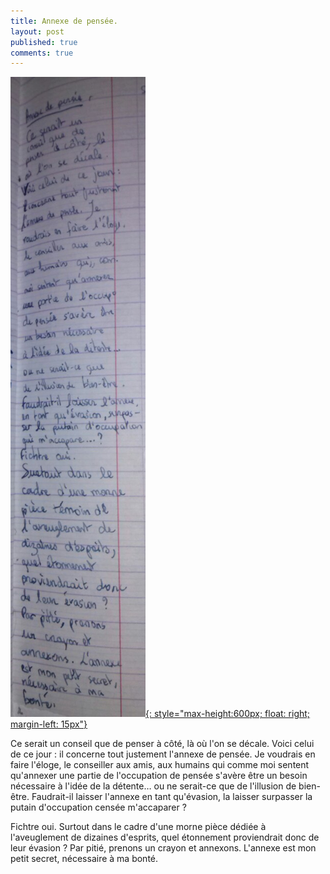 ```yaml
---
title: Annexe de pensée.
layout: post
published: true
comments: true
---
```

[![Cette annexe à l'origine](/images/annexe1.jpg){: style="max-height:600px; float: right; margin-left: 15px"}](/images/annexe1.jpg)

Ce serait un conseil que de penser à côté, là où l'on se décale. Voici celui de ce jour : il concerne tout justement l'annexe de pensée. Je voudrais en faire l'éloge, le conseiller aux amis, aux humains qui comme moi sentent qu'annexer une partie de l'occupation de pensée s'avère être un besoin nécessaire à l'idée de la détente… ou ne serait-ce que de l'illusion de bien-être. Faudrait-il laisser l'annexe en tant qu'évasion, la laisser surpasser la putain d'occupation censée m'accaparer ?

Fichtre oui. Surtout dans le cadre d'une morne pièce dédiée à l'aveuglement de dizaines d'esprits, quel étonnement proviendrait donc de leur évasion ? Par pitié, prenons un crayon et annexons. L'annexe est mon petit secret, nécessaire à ma bonté.
